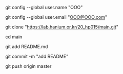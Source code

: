 git config --global user.name "OOO"

git config --global user.email "OOO@OOO.com"


git clone "https://lab.hanium.or.kr/20_hp015/main.git"

cd main

git add README.md

git commit -m "add README"

git push origin master

